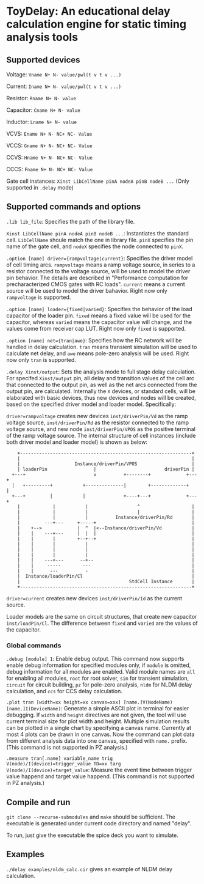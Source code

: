 # ToyDelay: An educational delay calculation engine for static timing analysis tools

## Supported devices
Voltage: `Vname N+ N- value/pwl(t v t v ...)`

Current: `Iname N+ N- value/pwl(t v t v ...)`

Resistor: `Rname N+ N- value`

Capacitor: `Cname N+ N- value`

Inductor: `Lname N+ N- value`

VCVS: `Ename N+ N- NC+ NC- Value`

VCCS: `Gname N+ N- NC+ NC- Value`

CCVS: `Hname N+ N- NC+ NC- Value`

CCCS: `Fname N+ N- NC+ NC- Value`

Gate cell instances: `Xinst LibCellName pinA nodeA pinB nodeB ...` (Only supported in `.delay` mode) 

## Supported commands and options

`.lib lib_file`: Specifies the path of the library file.

`Xinst LibCellName pinA nodeA pinB nodeB ...`: Instantiates the standard cell. `LibCellName` shoule match the one in library file. `pinX` specifies the pin name of the gate cell, and `nodeX` specifies the node connected to `pinX`. 

`.option [name] driver={rampvoltage|current}`: Specifies the driver model of cell timing arcs. `rampvoltage` means a ramp voltage source, in series to a resistor connected to the voltage source, will be used to model the driver pin behavior. The details are described in "Performance computation for precharacterized CMOS gates with RC loads". `current` means a current source will be used to model the driver bahavior. Right now only `rampvoltage` is supported.

`.option [name] loader={fixed|varied}`: Specifies the behavior of the load capacitor of the loader pin. `fixed` means a fixed value will be used for the capacitor, whereas `varied` means the capacitor value will change, and the values come from receiver cap LUT. Right now only `fixed` is supported. 

`.option [name] net={tran|awe}`: Specifies how the RC network will be handled in delay calculation. `tran` means transient simulation will be used to calculate net delay, and `awe` means pole-zero analysis will be used. Right now only `tran` is supported.

`.delay Xinst/output`: Sets the analysis mode to full stage delay calculation. For specifed `Xinst/output` pin, all delay and transition values of the cell arc that connected to the output pin, as well as the net arcs connected from the output pin, are calculated. Internally the `X` devices, or standard cells, will be elaborated with basic devices, thus new devices and nodes will be created, based on the specified driver model and loader model. Specifically:

  `driver=rampvoltage` creates new devices `inst/driverPin/Vd` as the ramp voltage source, `inst/driverPin/Rd` as the resistor connected to the ramp voltage source, and new node `inst/driverPin/VPOS` as the positive terminal of the ramp voltage source. The internal structure of cell instances (include both driver model and loader model) is shown as below:

```
    +---------------------------------------------------------------+  
    |                                                               |  
    |                    Instance/driverPin/VPOS                    |  
    | loaderPin                 |                         driverPin |  
  +---+                         v          +--------+             +---+
  |   +---------+           +--------------|        +-------------+   |
  +---+         |           |              +----+---+             +---+
    |            |           |                  ^                   |  
    |            |           |                  |                   |  
    |            |           |          Instance/driverPin/Rd       |  
    |         ---+---     +-----+                                   |  
    |    +-->             |  ^  |<--Instance/driverPin/Vd           |  
    |    |    ---+---     |  |  |                                   |  
    |    |       |        +--+--+                                   |  
    |    |       |           |                                      |  
    |    |       |           |                                      |  
    |    |       |           |                                      |  
    |    |    ---+---      --+--                                    |  
    |    |     -----        ---                                     |  
    |    |      ---          -                                      |  
    |  Instance/loaderPin/Cl                                        |  
    |                                        StdCell Instance       |  
    +---------------------------------------------------------------+  
```

  `driver=current` creates new devices `inst/driverPin/Id` as the current source.

  Loader models are the same on circuit structures, that create new capacitor `inst/loadPin/Cl`. The difference between `fixed` and `varied` are the values of the capacitor.

### Global commands

`.debug [module] 1`: Enable debug output. This command now supports enable debug information for specified modules only, if `module` is omitted, debug information for all modules are enabled. Valid module names are `all` for enabling all modules, `root` for root solver, `sim` for transient simulation, `circuit` for circuit building, `pz` for pole-zero analysis, `nldm` for NLDM delay calculation, and `ccs` for CCS delay calculation.

`.plot tran [width=xx height=xx canvas=xxx] [name.]V(NodeName) [name.]I(DeviceName)`: Generate a simple ASCII plot in terminal for easier debugging. If `width` and `height` directives are not given, the tool will use current terminal size for plot width and height. Multiple simulation results can be plotted in a single chart by specifying a canvas name. Currently at most 4 plots can be drawn in one canvas. Now the command can plot data from different analysis data into one canvas, specified with `name.` prefix. (This command is not supported in PZ analysis.)

`.measure tran[.name] variable_name trig V(node)/I(device)=trigger_value TD=xx targ V(node)/I(device)=target_value`: Measure the event time between trigger value happend and target value happend. (This command is not supported in PZ analysis.)

## Compile and run
`git clone --recurse-submodules` and `make` should be sufficient. The executable is generated under current code directory and named "delay".

To run, just give the executable the spice deck you want to simulate. 

## Examples

`./delay examples/nldm_calc.cir` gives an example of NLDM delay calculation.

